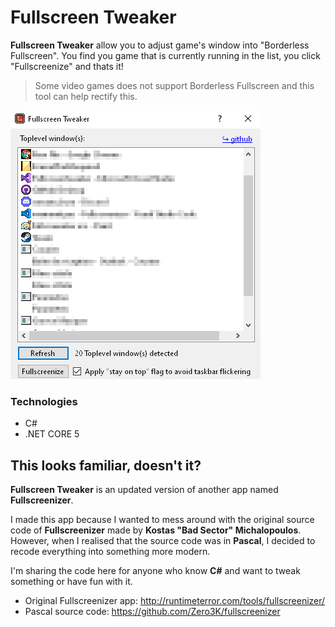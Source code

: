 # Fullscreen Tweaker

**Fullscreen Tweaker** allow you to adjust game's window into "Borderless Fullscreen". You find you game that is currently running in the list, you click "Fullscreenize" and thats it!

> Some video games does not support Borderless Fullscreen and this tool can help rectify this.

![Screenshot](https://github.com/PMCDC/Fullscreentweaker/blob/dd2fa5e43abba91ed9483c36e1388441a31a4acc/FT.Core/Images/FTScreenshot.png)

### Technologies
- C#
- .NET CORE 5

## This looks familiar, doesn't it?

**Fullscreen Tweaker** is an updated version of another app named **Fullscreenizer**.

I made this app because I wanted to mess around with the original source code of **Fullscreenizer** made by **Kostas "Bad Sector" Michalopoulos**. However, when I realised that the source
code was in **Pascal**, I decided to recode everything into something more modern.

I'm sharing the code here for anyone who know **C#** and want to tweak something or have fun with it.

- Original Fullscreenizer app: http://runtimeterror.com/tools/fullscreenizer/
- Pascal source code: https://github.com/Zero3K/fullscreenizer
